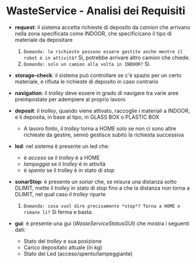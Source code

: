 # WasteService - Analisi dei Requisiti

- **request**: il sistema accetta richieste di deposito da *camion* che arrivano nella zona specificata come INDOOR, che specificicano il tipo di materiale da depositare
    1. `Domanda: le richieste possono essere gestite anche mentre il robot è in attività?`
    Sì, potrebbe arrivare altro camion che chiede.
    2. `Domanda: solo un camion alla volta in INDOOR?`
    Sì.

- **storage-check**: il sistema può controllare se c'è spazio per un certo materiale, e rifiuta le richieste di deposito in caso contrario

- **navigation**: il *trolley* deve essere in grado di navigare tra varie aree preimpostate per adempiere al proprio lavoro

- **deposit**: il *trolley*, quando viene attivato, raccoglie i materiali a INDOOR, e li deposita, in base al tipo, in GLASS BOX o PLASTIC BOX
    - A lavoro finito, il *trolley* torna a HOME solo se non ci sono altre richieste da gestire, sennò gestisce subito la richiesta successiva

- **led**: nel sistema è presente un led che:
    - è *acceso* se il *trolley* è a HOME
    - *lampeggia* se il *trolley* è in attività
    - è *spento* se il trolley è in stato di *stop*

- **sonarStop**: è presente un *sonar* che, se misura una distanza sotto DLIMIT, mette il *trolley* in stato di *stop* fino a che la distanza non torna a DLIMIT, nel qual caso il *trolley* riparte
    1. `Domanda: cosa vuol dire precisamente *stop*? Torna a HOME o rimane lì?`
    Sì ferma e basta.

- **gui**: è presente una gui (*WasteServiceStatusGUI*) che mostra i seguenti dati:
    - Stato del *trolley* e sua posizione
    - Carico depositato attuale (in kg)
    - Stato del Led (acceso/spento/lampeggiante)